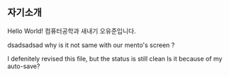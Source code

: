 ## 자기소개

Hello World!
컴퓨터공학과 새내기 오유준입니다.

dsadsadsad
why is it not same with our mento's screen ?

I defenitely revised this file, but the status is still clean
Is it because of my auto-save?